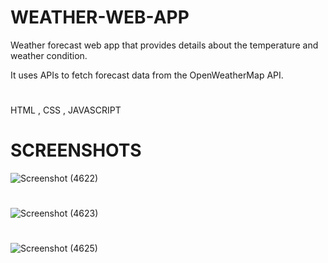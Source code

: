 # WEATHER-WEB-APP

Weather forecast web app that provides details about the temperature and weather condition.

It uses APIs to fetch forecast data from the OpenWeatherMap API. 

# 

HTML , CSS , JAVASCRIPT

#
# SCREENSHOTS
![Screenshot (4622)](https://user-images.githubusercontent.com/80086654/147940920-4bb91220-f38f-41c7-8bcd-62d66b4f46da.png)
#
![Screenshot (4623)](https://user-images.githubusercontent.com/80086654/147940915-3e6d2553-c357-4998-8ddc-ca9176d58717.png)
#
![Screenshot (4625)](https://user-images.githubusercontent.com/80086654/147940910-800b94ed-861b-43bd-a43b-835e507d627e.png)
#
